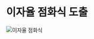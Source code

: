 # 이자율 점화식 도출
![이자율 점화식](https://github.com/ggzerosum/Algorithm-Solving/blob/master/%EA%B5%90%EC%9E%AC%20%EC%99%B8%20%EC%95%8C%EA%B3%A0%EB%A6%AC%EC%A6%98/%EC%9D%B4%EC%9E%90%EC%9C%A8%20%EA%B3%84%EC%82%B0%20%EC%A0%90%ED%99%94%EC%8B%9D/%EC%9D%B4%EC%9E%90%EC%9C%A8%20%EC%A0%90%ED%99%94%EC%8B%9D.jpg)
